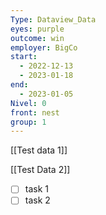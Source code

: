 ```yaml
---
Type: Dataview_Data
eyes: purple
outcome: win
employer: BigCo
start:
  - 2022-12-13
  - 2023-01-18
end:
  - 2023-01-05
Nivel: 0
front: nest
group: 1
---
```




[[Test data 1]]

[[Test Data 2]]



- [ ] task 1
- [ ] task 2
